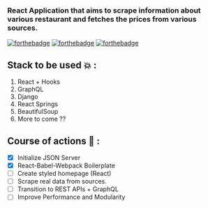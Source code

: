 ### React Application that aims to scrape information about various restaurant and fetches the prices from various sources.

[![forthebadge](https://forthebadge.com/images/badges/made-with-python.svg)](https://forthebadge.com) [![forthebadge](https://forthebadge.com/images/badges/made-with-javascript.svg)](https://forthebadge.com) [![forthebadge](https://forthebadge.com/images/badges/built-with-love.svg)](https://forthebadge.com)

## Stack to be used :boom: : 

1. React + Hooks
2. GraphQL
3. Django
4. React Springs
5. BeautifulSoup
6. More to come ??

## Course of actions :scroll: : 
- [x] Initialize JSON Server
- [x] React-Babel-Webpack Boilerplate
- [ ] Create styled homepage (React)
- [ ] Scrape real data from sources.
- [ ] Transition to REST APIs + GraphQL
- [ ] Improve Performance and Modularity
